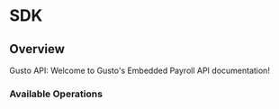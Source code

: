 # SDK

## Overview

Gusto API: Welcome to Gusto's Embedded Payroll API documentation!

### Available Operations
